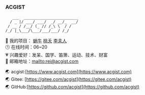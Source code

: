 ### ACGIST

```
   ___  ________________________
  / _ |/ ___/ ___/  _/ __/_  __/
 / __ / /__/ (_ // /_\ \  / /   
/_/ |_\___/\___/___/___/ /_/    
```

🔨 我的项目：
[蜗牛](https://gitee.com/acgist/snail)
[桃夭](https://gitee.com/acgist/taoyao)
[李夫人](https://gitee.com/acgist/lifuren)<br />
🕒 在线时间：06~20<br />
💗 兴趣爱好：发呆、国学、笛箫、运动、技术、财富<br />
📧 邮箱地址：[mailto:rei@acgist.com](rei@acgist.com)

🌏 acgist:[https://www.acgist.com](https://www.acgist.com)<br />
🌏 Gitee: [https://gitee.com/acgist](https://gitee.com/acgist)<br />
🌏 GitHub:[https://github.com/acgist](https://github.com/acgist)
